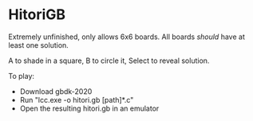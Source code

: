 # HitoriGB

Extremely unfinished, only allows 6x6 boards. All boards *should* have at least one solution. 

A to shade in a square, B to circle it, Select to reveal solution. 


To play:
- Download gbdk-2020 
- Run "lcc.exe -o hitori.gb [path]\*.c"
- Open the resulting hitori.gb in an emulator
